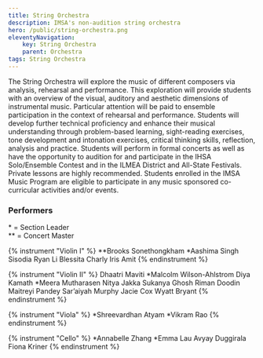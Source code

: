 ```yaml
---
title: String Orchestra
description: IMSA's non-audition string orchestra
hero: /public/string-orchestra.png
eleventyNavigation:
    key: String Orchestra
    parent: Orchestra
tags: String Orchestra
---
```


The String Orchestra will explore the music of different composers via analysis, rehearsal and performance. This exploration will provide
students with an overview of the visual, auditory and aesthetic dimensions of instrumental music. Particular attention will be paid to
ensemble participation in the context of rehearsal and performance. Students will develop further technical proficiency and enhance
their musical understanding through problem-based learning, sight-reading exercises, tone development and intonation exercises, critical
thinking skills, reflection, analysis and practice. Students will perform in formal concerts as well as have the opportunity to audition
for and participate in the IHSA Solo/Ensemble Contest and in the ILMEA District and All-State Festivals. Private lessons are highly
recommended. Students enrolled in the IMSA Music Program are eligible to participate in any music sponsored co-curricular activities
and/or events.

### Performers
\* = Section Leader<br/>
\** = Concert Master

{% instrument "Violin I" %}
**Brooks Sonethongkham
*Aashima Singh Sisodia
Ryan Li
Blessita Charly
Iris Amit
{% endinstrument %}

{% instrument "Violin II" %}
Dhaatri Maviti
*Malcolm Wilson-Ahlstrom
Diya Kamath
*Meera Mutharasen
Nitya Jakka
Sukanya Ghosh
Riman Doodin
Maitreyi Pandey
Sar’aiyah Murphy
Jacie Cox
Wyatt Bryant
{% endinstrument %}

{% instrument "Viola" %}
*Shreevardhan Atyam
*Vikram Rao
{% endinstrument %}

{% instrument "Cello" %}
*Annabelle Zhang
*Emma Lau
Avyay Duggirala
Fiona Kriner
{% endinstrument %}
